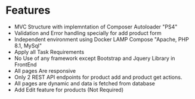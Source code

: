 # Features



* MVC Structure with implemntation of Composer Autoloader "PS4"
* Validation and Error handling specially for add product form
* Independent environment using Docker LAMP Compose "Apache, PHP 8.1, MySql"
* Apply all Task Requirements
* No Use of any framework except Bootstrap and Jquery Library in FrontEnd
* All pages Are responsive
* Only 2 REST API endpoints for product add and product get actions.
* All pages are dynamic and data is fetched from database
* Add Edit feature for products (Not Required)

